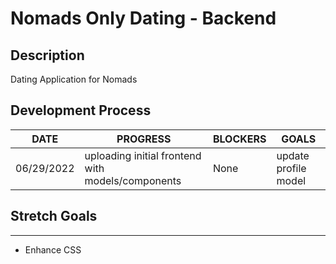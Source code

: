 # Nomads Only Dating - Backend

## Description

Dating Application for Nomads

## Development Process

| DATE       | PROGRESS                                          | BLOCKERS | GOALS                |
| ---------- | ------------------------------------------------- | -------- | -------------------- |
| 06/29/2022 | uploading initial frontend with models/components | None     | update profile model |

## Stretch Goals

---

- Enhance CSS

